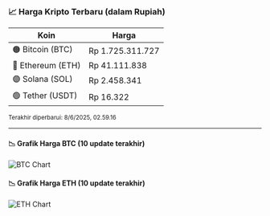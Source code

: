 

<!-- HARGA_KRIPTO -->
### 📈 Harga Kripto Terbaru (dalam Rupiah)

| Koin     | Harga         |
|----------|---------------|
| 🟠 Bitcoin (BTC)   | Rp 1.725.311.727 |
| 🔵 Ethereum (ETH)  | Rp 41.111.838 |
| 🟣 Solana (SOL)    | Rp 2.458.341 |
| 🟢 Tether (USDT)   | Rp 16.322 |

<sub>Terakhir diperbarui: 8/6/2025, 02.59.16</sub>

---

#### 📉 Grafik Harga BTC (10 update terakhir)
![BTC Chart](https://quickchart.io/chart?c=%7B%22type%22%3A%22line%22%2C%22data%22%3A%7B%22labels%22%3A%5B%2217%3A37%3A46%22%2C%2217%3A48%3A54%22%2C%2218%3A00%3A03%22%2C%2218%3A35%3A10%22%2C%2218%3A51%3A18%22%2C%2219%3A08%3A50%22%2C%2219%3A24%3A24%22%2C%2219%3A37%3A11%22%2C%2219%3A48%3A21%22%2C%2219%3A59%3A16%22%5D%2C%22datasets%22%3A%5B%7B%22label%22%3A%22Bitcoin%22%2C%22data%22%3A%5B1721982505%2C1721786205%2C1721205926%2C1725369808%2C1724585292%2C1724248726%2C1725880284%2C1726739517%2C1725780214%2C1725311727%5D%2C%22fill%22%3Afalse%2C%22borderColor%22%3A%22blue%22%2C%22tension%22%3A0.1%7D%5D%7D%7D)

#### 📉 Grafik Harga ETH (10 update terakhir)
![ETH Chart](https://quickchart.io/chart?c=%7B%22type%22%3A%22line%22%2C%22data%22%3A%7B%22labels%22%3A%5B%2217%3A37%3A46%22%2C%2217%3A48%3A54%22%2C%2218%3A00%3A03%22%2C%2218%3A35%3A10%22%2C%2218%3A51%3A18%22%2C%2219%3A08%3A50%22%2C%2219%3A24%3A24%22%2C%2219%3A37%3A11%22%2C%2219%3A48%3A21%22%2C%2219%3A59%3A16%22%5D%2C%22datasets%22%3A%5B%7B%22label%22%3A%22Ethereum%22%2C%22data%22%3A%5B41008044%2C40999343%2C40984520%2C41102364%2C41065355%2C41081193%2C41116686%2C41147476%2C41136344%2C41111838%5D%2C%22fill%22%3Afalse%2C%22borderColor%22%3A%22blue%22%2C%22tension%22%3A0.1%7D%5D%7D%7D)

<!-- /HARGA_KRIPTO -->
